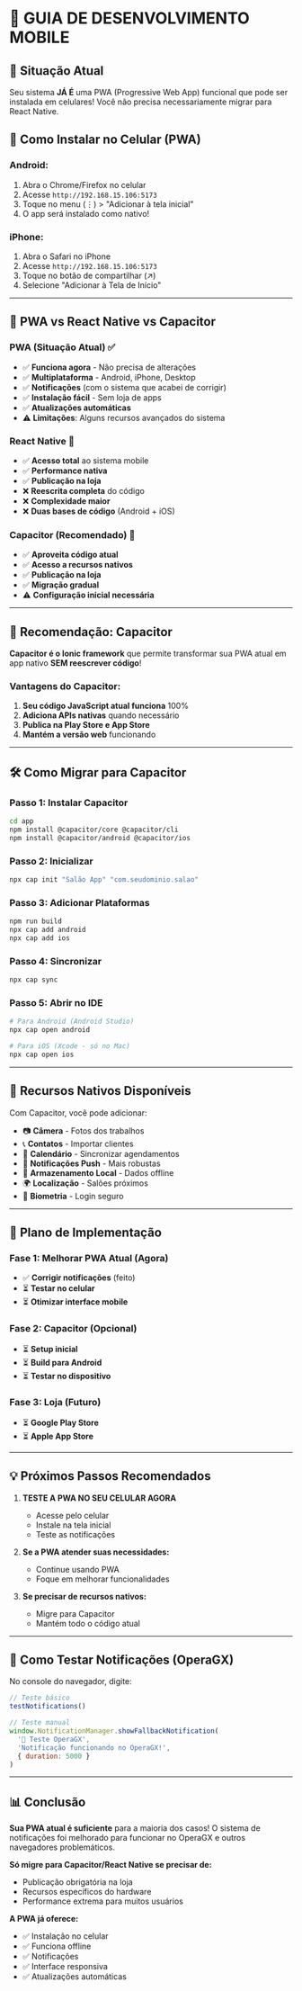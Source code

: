 # 📱 GUIA DE DESENVOLVIMENTO MOBILE

## 🎯 Situação Atual
Seu sistema **JÁ É** uma PWA (Progressive Web App) funcional que pode ser instalada em celulares! Você não precisa necessariamente migrar para React Native.

## 📲 Como Instalar no Celular (PWA)

### **Android:**
1. Abra o Chrome/Firefox no celular
2. Acesse `http://192.168.15.106:5173`
3. Toque no menu (⋮) > "Adicionar à tela inicial"
4. O app será instalado como nativo!

### **iPhone:**
1. Abra o Safari no iPhone
2. Acesse `http://192.168.15.106:5173`
3. Toque no botão de compartilhar (↗️)
4. Selecione "Adicionar à Tela de Início"

---

## 🤔 PWA vs React Native vs Capacitor

### **PWA (Situação Atual) ✅**
- ✅ **Funciona agora** - Não precisa de alterações
- ✅ **Multiplataforma** - Android, iPhone, Desktop
- ✅ **Notificações** (com o sistema que acabei de corrigir)
- ✅ **Instalação fácil** - Sem loja de apps
- ✅ **Atualizações automáticas**
- ⚠️ **Limitações**: Alguns recursos avançados do sistema

### **React Native 📱**
- ✅ **Acesso total** ao sistema mobile
- ✅ **Performance nativa**
- ✅ **Publicação na loja**
- ❌ **Reescrita completa** do código
- ❌ **Complexidade maior**
- ❌ **Duas bases de código** (Android + iOS)

### **Capacitor (Recomendado) 🚀**
- ✅ **Aproveita código atual**
- ✅ **Acesso a recursos nativos**
- ✅ **Publicação na loja**
- ✅ **Migração gradual**
- ⚠️ **Configuração inicial necessária**

---

## 🎯 Recomendação: Capacitor

**Capacitor é o Ionic framework** que permite transformar sua PWA atual em app nativo **SEM reescrever código**!

### **Vantagens do Capacitor:**
1. **Seu código JavaScript atual funciona** 100%
2. **Adiciona APIs nativas** quando necessário
3. **Publica na Play Store e App Store**
4. **Mantém a versão web** funcionando

---

## 🛠️ Como Migrar para Capacitor

### **Passo 1: Instalar Capacitor**
```bash
cd app
npm install @capacitor/core @capacitor/cli
npm install @capacitor/android @capacitor/ios
```

### **Passo 2: Inicializar**
```bash
npx cap init "Salão App" "com.seudominio.salao"
```

### **Passo 3: Adicionar Plataformas**
```bash
npm run build
npx cap add android
npx cap add ios
```

### **Passo 4: Sincronizar**
```bash
npx cap sync
```

### **Passo 5: Abrir no IDE**
```bash
# Para Android (Android Studio)
npx cap open android

# Para iOS (Xcode - só no Mac)
npx cap open ios
```

---

## 📱 Recursos Nativos Disponíveis

Com Capacitor, você pode adicionar:

- 📷 **Câmera** - Fotos dos trabalhos
- 📞 **Contatos** - Importar clientes
- 📅 **Calendário** - Sincronizar agendamentos
- 🔔 **Notificações Push** - Mais robustas
- 💾 **Armazenamento Local** - Dados offline
- 🌍 **Localização** - Salões próximos
- 📱 **Biometria** - Login seguro

---

## 🚀 Plano de Implementação

### **Fase 1: Melhorar PWA Atual (Agora)**
- ✅ **Corrigir notificações** (feito)
- ⏳ **Testar no celular**
- ⏳ **Otimizar interface mobile**

### **Fase 2: Capacitor (Opcional)**
- ⏳ **Setup inicial**
- ⏳ **Build para Android**
- ⏳ **Testar no dispositivo**

### **Fase 3: Loja (Futuro)**
- ⏳ **Google Play Store**
- ⏳ **Apple App Store**

---

## 💡 Próximos Passos Recomendados

1. **TESTE A PWA NO SEU CELULAR AGORA**
   - Acesse pelo celular
   - Instale na tela inicial
   - Teste as notificações

2. **Se a PWA atender suas necessidades:**
   - Continue usando PWA
   - Foque em melhorar funcionalidades

3. **Se precisar de recursos nativos:**
   - Migre para Capacitor
   - Mantém todo o código atual

---

## 🧪 Como Testar Notificações (OperaGX)

No console do navegador, digite:
```javascript
// Teste básico
testNotifications()

// Teste manual
window.NotificationManager.showFallbackNotification(
  '🧪 Teste OperaGX', 
  'Notificação funcionando no OperaGX!',
  { duration: 5000 }
)
```

---

## 📊 Conclusão

**Sua PWA atual é suficiente** para a maioria dos casos! O sistema de notificações foi melhorado para funcionar no OperaGX e outros navegadores problemáticos.

**Só migre para Capacitor/React Native se precisar de:**
- Publicação obrigatória na loja
- Recursos específicos do hardware
- Performance extrema para muitos usuários

**A PWA já oferece:**
- ✅ Instalação no celular
- ✅ Funciona offline
- ✅ Notificações
- ✅ Interface responsiva
- ✅ Atualizações automáticas